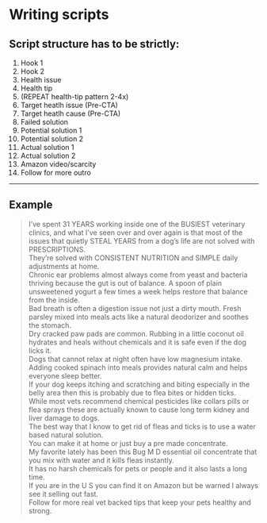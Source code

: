 # Writing scripts

## Script structure has to be strictly:

1. Hook 1
2. Hook 2
3. Health issue
4. Health tip
5. (REPEAT health-tip pattern 2-4x)
6. Target heatlh issue (Pre-CTA)
7. Target heatlh cause (Pre-CTA)
8. Failed solution
9. Potential solution 1
10. Potential solution 2
11. Actual solution 1
12. Actual solution 2
13. Amazon video/scarcity
14. Follow for more outro

---

## Example

> I’ve spent 31 YEARS working inside one of the BUSIEST veterinary clinics, and what I’ve seen over and over again is that most of the issues that quietly STEAL YEARS from a dog’s life are not solved with PRESCRIPTIONS.  
> They’re solved with CONSISTENT NUTRITION and SIMPLE daily adjustments at home.  
> Chronic ear problems almost always come from yeast and bacteria thriving because the gut is out of balance.
> A spoon of plain unsweetened yogurt a few times a week helps restore that balance from the inside.  
> Bad breath is often a digestion issue not just a dirty mouth.
> Fresh parsley mixed into meals acts like a natural deodorizer and soothes the stomach.  
> Dry cracked paw pads are common.
> Rubbing in a little coconut oil hydrates and heals without chemicals and it is safe even if the dog licks it.  
> Dogs that cannot relax at night often have low magnesium intake.
> Adding cooked spinach into meals provides natural calm and helps everyone sleep better.  
> If your dog keeps itching and scratching and biting especially in the belly area then this is probably due to flea bites or hidden ticks.  
> While most vets recommend chemical pesticides like collars pills or flea sprays these are actually known to cause long term kidney and liver damage to dogs.  
> The best way that I know to get rid of fleas and ticks is to use a water based natural solution.  
> You can make it at home or just buy a pre made concentrate.  
> My favorite lately has been this Bug M D essential oil concentrate that you mix with water and it kills fleas instantly.  
> It has no harsh chemicals for pets or people and it also lasts a long time.  
> If you are in the U S you can find it on Amazon but be warned I always see it selling out fast.  
> Follow for more real vet backed tips that keep your pets healthy and strong.
